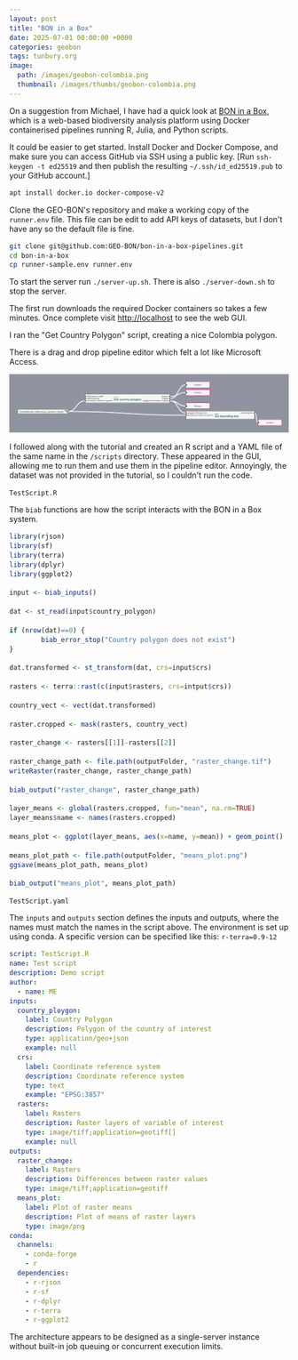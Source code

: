 ```yaml
---
layout: post
title: "BON in a Box"
date: 2025-07-01 00:00:00 +0000
categories: geobon
tags: tunbury.org
image:
  path: /images/geobon-colombia.png
  thumbnail: /images/thumbs/geobon-colombia.png
---
```


On a suggestion from Michael, I have had a quick look at [BON in a Box](https://geo-bon.github.io/bon-in-a-box-pipeline-engine/), which is a web-based biodiversity analysis platform using Docker containerised pipelines running R, Julia, and Python scripts.

It could be easier to get started. Install Docker and Docker Compose, and make sure you can access GitHub via SSH using a public key. [Run `ssh-keygen -t ed25519` and then publish the resulting `~/.ssh/id_ed25519.pub` to your GitHub account.]

```sh
apt install docker.io docker-compose-v2
```

Clone the GEO-BON's repository and make a working copy of the `runner.env` file. This file can be edit to add API keys of datasets, but I don't have any so the default file is fine.

```sh
git clone git@github.com:GEO-BON/bon-in-a-box-pipelines.git
cd bon-in-a-box
cp runner-sample.env runner.env
```

To start the server run `./server-up.sh`. There is also `./server-down.sh` to stop the server.

The first run downloads the required Docker containers so takes a few minutes. Once complete visit [http://localhost](http://localhost) to see the web GUI.

I ran the "Get Country Polygon" script, creating a nice Colombia polygon.

There is a drag and drop pipeline editor which felt a lot like Microsoft Access.

![](/images/geobon-pipeline.png)

I followed along with the tutorial and created an R script and a YAML file of the same name in the `/scripts` directory. These appeared in the GUI, allowing me to run them and use them in the pipeline editor. Annoyingly, the dataset was not provided in the tutorial, so I couldn't run the code.

`TestScript.R`

The `biab` functions are how the script interacts with the BON in a Box system.

```r
library(rjson)
library(sf)
library(terra)
library(dplyr)
library(ggplot2)

input <- biab_inputs()

dat <- st_read(input$country_polygon)

if (nrow(dat)==0) {
        biab_error_stop("Country polygon does not exist")
}   
  
dat.transformed <- st_transform(dat, crs=input$crs)

rasters <- terra::rast(c(input$rasters, crs=intput$crs))

country_vect <- vect(dat.transformed)
    
raster.cropped <- mask(rasters, country_vect) 
    
raster_change <- rasters[[1]]-rasters[[2]]

raster_change_path <- file.path(outputFolder, "raster_change.tif")
writeRaster(raster_change, raster_change_path)

biab_output("raster_change", raster_change_path)

layer_means <- global(rasters.cropped, fun="mean", na.rm=TRUE)
layer_means$name <- names(rasters.cropped)
  
means_plot <- ggplot(layer_means, aes(x=name, y=mean)) + geom_point()
  
means_plot_path <- file.path(outputFolder, "means_plot.png")
ggsave(means_plot_path, means_plot)
    
biab_output("means_plot", means_plot_path)
```

`TestScript.yaml`

The `inputs` and `outputs` section defines the inputs and outputs, where the names must match the names in the script above. The environment is set up using conda. A specific version can be specified like this: `r-terra=0.9-12`

```yaml
script: TestScript.R
name: Test script
description: Demo script
author:
  - name: ME
inputs:
  country_ploygon:
    label: Country Polygon
    description: Polygon of the country of interest
    type: application/geo+json
    example: null
  crs:
    label: Coordinate reference system
    description: Coordinate reference system
    type: text
    example: "EPSG:3857"
  rasters:
    label: Rasters
    description: Raster layers of variable of interest
    type: image/tiff;application=geotiff[]
    example: null 
outputs:
  raster_change:
    label: Rasters
    description: Differences between raster values
    type: image/tiff;application=geotiff
  means_plot:
    label: Plot of raster means
    description: Plot of means of raster layers
    type: image/png
conda:
  channels:
    - conda-forge
    - r
  dependencies:
    - r-rjson
    - r-sf
    - r-dplyr
    - r-terra
    - r-ggplot2
```

The architecture appears to be designed as a single-server instance without built-in job queuing or concurrent execution limits.
